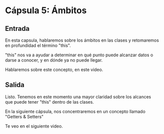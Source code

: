 # Cápsula 5: Ámbitos

## Entrada
En esta capsula, hablaremos sobre los ámbitos en las clases y retomaremos en profundidad el término "this".

"this" nos va a ayudar a determinar en qué punto puede alcanzar datos o darse a conocer, y en dónde ya no puede llegar.

Hablaremos sobre este concepto, en este video.


## Salida

Listo. Tenemos en este momento una mayor claridad sobre los alcances que puede tener "this" dentro de las clases.

En la siguiente cápsula, nos concentraremos en un concepto llamado "Getters & Setters"

Te veo en el siguiente video.